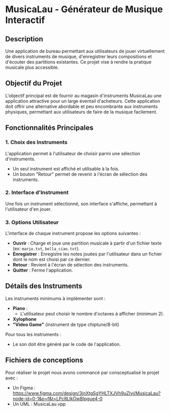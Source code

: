 # MusicaLau - Générateur de Musique Interactif

## Description

Une application de bureau permettant aux utilisateurs de jouer virtuellement de divers instruments de musique,
d'enregistrer leurs compositions et d'écouter des partitions existantes. Ce projet vise à rendre la pratique musicale
plus accessible.

## Objectif du Projet

L'objectif principal est de fournir au magasin d'instruments MusicaLau une application attractive pour un large éventail
d'acheteurs. Cette application doit offrir une alternative abordable et peu encombrante aux instruments physiques,
permettant aux utilisateurs de faire de la musique facilement.

## Fonctionnalités Principales

### 1. Choix des Instruments

L'application permet à l'utilisateur de choisir parmi une sélection d'instruments.

-   Un seul instrument est affiché et utilisable à la fois.
-   Un bouton "Retour" permet de revenir à l'écran de sélection des instruments.

### 2. Interface d'Instrument

Une fois un instrument sélectionné, son interface s'affiche, permettant à l'utilisateur d'en jouer.

### 3. Options Utilisateur

L'interface de chaque instrument propose les options suivantes :

-   **Ouvrir** : Charge et joue une partition musicale à partir d'un fichier texte (ex: `mario.txt`, `bella_ciao.txt`).
-   **Enregistrer** : Enregistre les notes jouées par l'utilisateur dans un fichier dont le nom est choisi par ce dernier.
-   **Retour** : Revient à l'écran de sélection des instruments.
-   **Quitter** : Ferme l'application.

## Détails des Instruments

Les instruments minimums à implémenter sont :

-   **Piano** :
    -   L'utilisateur peut choisir le nombre d'octaves à afficher (minimum 2).
-   **Xylophone**
-   **"Video Game"** (instrument de type chiptune/8-bit)

Pour tous les instruments :

-   Le son doit être généré par le code de l'application.

## Fichiers de conceptions

Pour réaliser le projet nous avons commancé par consceptualisé le projet avec :

-   Un Figma : https://www.figma.com/design/3jnXtgSgYHLTXJVh9uZIyi/MusicaLau?node-id=0-1&p=f&t=LPc8LlkOwBIpgue4-0
-   Un UML : MusicaLau.vpp
